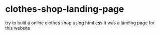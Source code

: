 # clothes-shop-landing-page
try to bulit a online clothes shop using html css 
it was a landing page for this website
